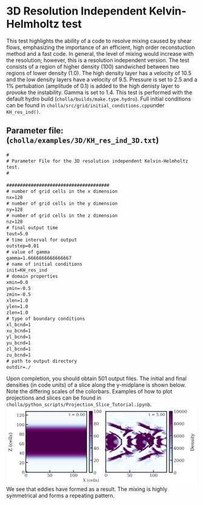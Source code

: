 # 3D Resolution Independent Kelvin-Helmholtz test
This test highlights the ability of a code to resolve mixing caused by shear flows, emphasizing the importance of an efficient, high order reconstuction method and a fast code. In general, the level of mixing would increase with the resolution; however, this is a resolution independent version. The test consists of a region of higher density (100) sandwiched between two regions of lower density (1.0). The high density layer has a velocity of 10.5 and the low density layers have a velocity of 9.5. Pressure is set to 2.5 and a 1% pertubation (amplitude of 0.1) is added to the high denisty layer to provoke the instability. Gamma is set to 1.4. This test is performed with the default hydro build (`cholla/builds/make.type.hydro`). Full initial conditions can be found in `cholla/src/grid/initial_conditions.cpp`under `KH_res_ind()`.

## Parameter file: (`cholla/examples/3D/KH_res_ind_3D.txt`)
```
#
# Parameter File for the 3D resolution independent Kelvin-Helmholtz test.
#

######################################
# number of grid cells in the x dimension
nx=128
# number of grid cells in the y dimension
ny=128
# number of grid cells in the z dimension
nz=128
# final output time
tout=5.0
# time interval for output
outstep=0.01
# value of gamma
gamma=1.6666666666666667
# name of initial conditions
init=KH_res_ind
# domain properties
xmin=0.0
ymin=-0.5
zmin=-0.5
xlen=1.0
ylen=1.0
zlen=1.0
# type of boundary conditions
xl_bcnd=1
xu_bcnd=1
yl_bcnd=1
yu_bcnd=1
zl_bcnd=1
zu_bcnd=1
# path to output directory
outdir=./
```
Upon completion, you should obtain 501 output files. The initial and final densities (in code units) of a slice along the y-midplane is shown below. Note the differing scales of the colorbars. Examples of how to plot projections and slices can be found in `cholla/python_scripts/Projection_Slice_Tutorial.ipynb`.  
<img src="./images/kh_res_ind_density_xz.png" alt="Two 2D histograms side by side, showing density of cells in the z direction vs cells in x direction. The leftmost is the initial density plot with a constant density in x and nonconstant in z. The center region, from roughly z = 30 to z= 70, has a density of 100 while the remaining regions have a density of 1.0. There is a small gradient over around 5 cells on either side of the high density region where the density decreases The rightmost plot is the final density plot at t = 5.00 with a nonconstant density in both x and z. The low and high density fluids have partially mixed, forming eddies, and creating a pattern resembling 3 sideways Vs pointing towards the right. The Vs are fuzzy and discontinous. There is an area of much higher density around the z midplane and x =  80." width="1200" />  
We see that eddies have formed as a result. The mixing is highly symmetrical and forms a repeating pattern.
